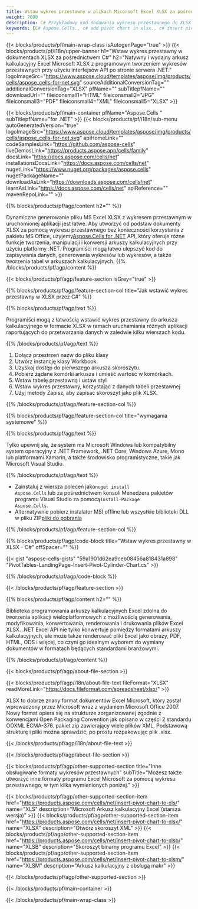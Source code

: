 ```yaml
---
title: Wstaw wykres przestawny w plikach Micorsoft Excel XLSX za pośrednictwem C#
weight: 7690
description: C# Przykładowy kod dodawania wykresu przestawnego do XLSX przy użyciu biblioteki .NET. Użyj tego kodu, aby wstawić wykres przestawny do pliku XLSX w VB.NET, Asp.NET lub dowolnej aplikacji opartej na .NET.
keywords: [C# Aspose.Cells., c# add pivot chart in xlsx., c# insert pivot chart in xlsx., c# create pivot chart in xlsx., c# modify pivot chart in xlsx., access pivot chart in xlsx]
---
```

{{< blocks/products/pf/main-wrap-class isAutogenPage="true" >}}
{{< blocks/products/pf/i18n/upper-banner h1="Wstaw wykres przestawny w dokumentach XLSX za pośrednictwem C#" h2="Natywny i wydajny arkusz kalkulacyjny Excel Microsoft XLSX z programowym tworzeniem wykresów przestawnych przy użyciu interfejsów API po stronie serwera .NET." logoImageSrc="https://www.aspose.cloud/templates/aspose/img/products/cells/aspose_cells-for-net.svg" sourceAdditionalConversionTag="" additionalConversionTag="XLSX" pfName="" subTitlepfName="" downloadUrl="" fileiconsmall1="HTML" fileiconsmall2="JPG" fileiconsmall3="PDF" fileiconsmall4="XML" fileiconsmall5="XLSX" >}}

{{< blocks/products/pf/main-container pfName="Aspose.Cells " subTitlepfName="for .NET" >}}
{{< blocks/products/pf/i18n/sub-menu autoGeneratedVersion="true" logoImageSrc="https://www.aspose.cloud/templates/aspose/img/products/cells/aspose_cells-for-net.svg" apiHomeLink="" codeSamplesLink="https://github.com/aspose-cells" liveDemosLink="https://products.aspose.app/cells/family" docsLink="https://docs.aspose.com/cells/net" installationsDocsLink="https://docs.aspose.com/cells/net" nugetLink="https://www.nuget.org/packages/aspose.cells" nugetPackageName="" downloadAsLink="https://downloads.aspose.com/cells/net" learnAsLink="https://docs.aspose.com/cells/net" apiReference="" mavenRepoLink="" >}}

{{% blocks/products/pf/agp/content h2="" %}}

 Dynamiczne generowanie pliku MS Excel XLSX z wykresem przestawnym w uruchomionej aplikacji jest łatwe. Aby utworzyć od podstaw dokumenty XLSX za pomocą wykresu przestawnego bez konieczności korzystania z pakietu MS Office, użyjemy[Aspose.Cells for .NET](https://products.aspose.com/cells/net) API, który oferuje różne funkcje tworzenia, manipulacji i konwersji arkuszy kalkulacyjnych przy użyciu platformy .NET. Programiści mogą łatwo ulepszyć kod do zapisywania danych, generowania wykresów lub wykresów, a także tworzenia tabel w arkuszach kalkulacyjnych.
{{% /blocks/products/pf/agp/content %}}

{{< blocks/products/pf/agp/feature-section isGrey="true" >}}

{{% blocks/products/pf/agp/feature-section-col title="Jak wstawić wykres przestawny w XLSX przez C#" %}}

{{% blocks/products/pf/agp/text %}}

 Programiści mogą z łatwością wstawić wykres przestawny do arkusza kalkulacyjnego w formacie XLSX w ramach uruchamiania różnych aplikacji raportujących do przetwarzania danych w zaledwie kilku wierszach kodu.

{{% /blocks/products/pf/agp/text %}}

1.  Dołącz przestrzeń nazw do pliku klasy
1.  Utwórz instancję klasy Workbook.
1.  Uzyskaj dostęp do pierwszego arkusza skoroszytu.
1.  Pobierz żądane komórki arkusza i umieść wartość w komórkach.
1.  Wstaw tabelę przestawną i ustaw styl
1.  Wstaw wykres przestawny, korzystając z danych tabeli przestawnej
1.  Użyj metody Zapisz, aby zapisać skoroszyt jako plik XLSX.

{{% /blocks/products/pf/agp/feature-section-col %}}

{{% blocks/products/pf/agp/feature-section-col title="wymagania systemowe" %}}

{{% blocks/products/pf/agp/text %}}

Tylko upewnij się, że system ma Microsoft Windows lub kompatybilny system operacyjny z .NET Framework, .NET Core, Windows Azure, Mono lub platformami Xamarin, a także środowisko programistyczne, takie jak Microsoft Visual Studio.

{{% /blocks/products/pf/agp/text %}}

-  Zainstaluj z wiersza poleceń jako<code>nuget install Aspose.Cells</code> lub za pośrednictwem konsoli Menedżera pakietów programu Visual Studio za pomocą<code>Install-Package Aspose.Cells</code>.
-  Alternatywnie pobierz instalator MSI offline lub wszystkie biblioteki DLL w pliku ZIP<a href="https://downloads.aspose.com/cells/net">pliki do pobrania</a>

{{% /blocks/products/pf/agp/feature-section-col %}}

{{% blocks/products/pf/agp/code-block title="Wstaw wykres przestawny w XLSX - C#" offSpacer="" %}}

{{< gist "aspose-cells-gists" "59a1901d62ea9ceb08456a818431a898" "PivotTables-LandingPage-Insert-Pivot-Cylinder-Chart.cs" >}}

{{% /blocks/products/pf/agp/code-block %}}

{{< /blocks/products/pf/agp/feature-section >}}

<!-- aboutfile Starts -->     
{{% blocks/products/pf/agp/content h2="" %}}

Biblioteka programowania arkuszy kalkulacyjnych Excel zdolna do tworzenia aplikacji wieloplatformowych z możliwością generowania, modyfikowania, konwertowania, renderowania i drukowania plików Excel XLSX. .NET Excel API nie tylko konwertuje pomiędzy formatami arkuszy kalkulacyjnych, ale może także renderować pliki Excel jako obrazy, PDF, HTML, ODS i więcej, co czyni go idealnym wyborem do wymiany dokumentów w formatach będących standardami branżowymi.



{{% /blocks/products/pf/agp/content %}}

{{< blocks/products/pf/agp/about-file-section >}}

{{< blocks/products/pf/agp/i18n/about-file-text fileFormat="XLSX" readMoreLink="https://docs.fileformat.com/spreadsheet/xlsx/" >}}

XLSX to dobrze znany format dokumentów Excel Microsoft, który został wprowadzony przez Microsoft wraz z wydaniem Microsoft Office 2007. Nowy format opiera się na strukturze zorganizowanej zgodnie z konwencjami Open Packaging Convention jak opisano w części 2 standardu OOXML ECMA-376. pakiet zip zawierający wiele plików XML. Podstawową strukturę i pliki można sprawdzić, po prostu rozpakowując plik .xlsx.

{{< /blocks/products/pf/agp/i18n/about-file-text >}}

{{< /blocks/products/pf/agp/about-file-section >}}
<!-- aboutfile Ends -->

{{< blocks/products/pf/agp/other-supported-section title="Inne obsługiwane formaty wykresów przestawnych" subTitle="Możesz także utworzyć inne formaty programu Excel Microsoft za pomocą wykresu przestawnego, w tym kilka wymienionych poniżej." >}}

{{< blocks/products/pf/agp/other-supported-section-item href="https://products.aspose.com/cells/net/insert-pivot-chart-to-xls/" name="XLS" description="Microsoft Arkusz kalkulacyjny Excel (starsza wersja)" >}}
{{< blocks/products/pf/agp/other-supported-section-item href="https://products.aspose.com/cells/net/insert-pivot-chart-to-xlsx/" name="XLSX" description="Otwórz skoroszyt XML" >}}
{{< blocks/products/pf/agp/other-supported-section-item href="https://products.aspose.com/cells/net/insert-pivot-chart-to-xlsb/" name="XLSB" description="Skoroszyt binarny programu Excel" >}}
{{< blocks/products/pf/agp/other-supported-section-item href="https://products.aspose.com/cells/net/insert-pivot-chart-to-xlsm/" name="XLSM" description="Arkusz kalkulacyjny z obsługą makr" >}}

{{< /blocks/products/pf/agp/other-supported-section >}}

{{< /blocks/products/pf/main-container >}}
    
{{< /blocks/products/pf/main-wrap-class >}}
